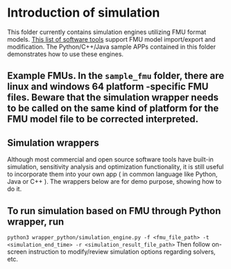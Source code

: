 # Introduction of simulation

This folder currently contains simulation engines utilizing FMU format models. [This list of software tools](https://fmi-standard.org/tools/) support FMU model import/export and modification. 
The Python/C++/Java sample APPs contained in this folder demonstrates how to 
use these engines. 


## Example FMUs. In the ```sample_fmu``` folder, there are linux and windows 64 platform -specific FMU files. Beware that the simulation wrapper needs to be called on the same kind of platform for the FMU model file to be corrected interpreted.

## Simulation wrappers

Although most commercial and open source software tools have built-in simulation, sensitivity analysis and optimization functionality, it is still useful to incorporate them into your own app ( in common language like Python, Java or C++ ). The wrappers below are for demo purpose, showing how to do it.

## To run simulation based on FMU through Python wrapper, run
```python3 wrapper_python/simulation_engine.py -f <fmu_file_path> -t <simulation_end_time> -r <simulation_result_file_path>```
Then follow on-screen instruction to modify/review simulation options regarding solvers, etc. 

